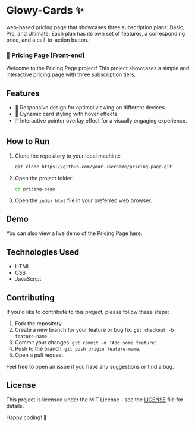 # Glowy-Cards ✨
web-based pricing page that showcases three subscription plans: Basic, Pro, and Ultimate. Each plan has its own set of features, a corresponding price, and a call-to-action button.

### 🚀 Pricing Page [Front-end]

Welcome to the Pricing Page project! This project showcases a simple and interactive pricing page with three subscription tiers.

## Features

- 🎨 Responsive design for optimal viewing on different devices.
- 🌈 Dynamic card styling with hover effects.
- 🖱️ Interactive pointer overlay effect for a visually engaging experience.

## How to Run

1. Clone the repository to your local machine:

    ```bash
    git clone https://github.com/your-username/pricing-page.git
    ```

2. Open the project folder:

    ```bash
    cd pricing-page
    ```

3. Open the `index.html` file in your preferred web browser.

## Demo

You can also view a live demo of the Pricing Page [here](#insert-live-demo-link).

## Technologies Used

- HTML
- CSS
- JavaScript

## Contributing

If you'd like to contribute to this project, please follow these steps:

1. Fork the repository.
2. Create a new branch for your feature or bug fix: `git checkout -b feature-name`.
3. Commit your changes: `git commit -m 'Add some feature'`.
4. Push to the branch: `git push origin feature-name`.
5. Open a pull request.

Feel free to open an issue if you have any suggestions or find a bug.

## License

This project is licensed under the MIT License - see the [LICENSE](LICENSE) file for details.

Happy coding! 🚀
